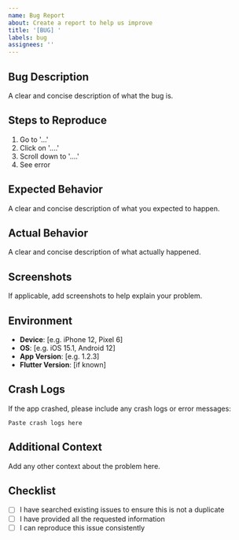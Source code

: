 ```yaml
---
name: Bug Report
about: Create a report to help us improve
title: '[BUG] '
labels: bug
assignees: ''
---
```


## Bug Description
A clear and concise description of what the bug is.

## Steps to Reproduce
1. Go to '...'
2. Click on '....'
3. Scroll down to '....'
4. See error

## Expected Behavior
A clear and concise description of what you expected to happen.

## Actual Behavior
A clear and concise description of what actually happened.

## Screenshots
If applicable, add screenshots to help explain your problem.

## Environment
- **Device**: [e.g. iPhone 12, Pixel 6]
- **OS**: [e.g. iOS 15.1, Android 12]
- **App Version**: [e.g. 1.2.3]
- **Flutter Version**: [if known]

## Crash Logs
If the app crashed, please include any crash logs or error messages:

```
Paste crash logs here
```

## Additional Context
Add any other context about the problem here.

## Checklist
- [ ] I have searched existing issues to ensure this is not a duplicate
- [ ] I have provided all the requested information
- [ ] I can reproduce this issue consistently